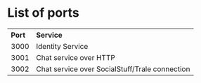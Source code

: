 # List of ports

<table>
    <tr style="text-align: left;">
        <th>Port</th>
        <th>Service</th>
    </tr>
    <tr>
        <td>3000</td>
        <td>Identity Service</td>
    </tr>
    <tr>
        <td>3001</td>
        <td>Chat service over HTTP</td>
    </tr>
    <tr>
        <td>3002</td>
        <td>Chat service over SocialStuff/Trale connection</td>
    </tr>
</table>
